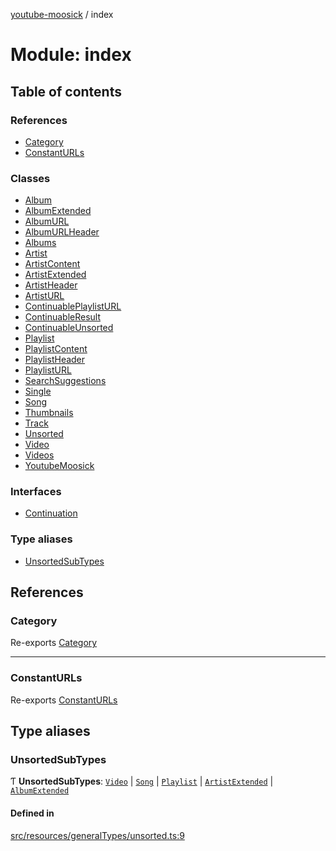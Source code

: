 [youtube-moosick](../README.md) / index

# Module: index

## Table of contents

### References

- [Category](index.md#category)
- [ConstantURLs](index.md#constanturls)

### Classes

- [Album](../classes/index.Album.md)
- [AlbumExtended](../classes/index.AlbumExtended.md)
- [AlbumURL](../classes/index.AlbumURL.md)
- [AlbumURLHeader](../classes/index.AlbumURLHeader.md)
- [Albums](../classes/index.Albums.md)
- [Artist](../classes/index.Artist.md)
- [ArtistContent](../classes/index.ArtistContent.md)
- [ArtistExtended](../classes/index.ArtistExtended.md)
- [ArtistHeader](../classes/index.ArtistHeader.md)
- [ArtistURL](../classes/index.ArtistURL.md)
- [ContinuablePlaylistURL](../classes/index.ContinuablePlaylistURL.md)
- [ContinuableResult](../classes/index.ContinuableResult.md)
- [ContinuableUnsorted](../classes/index.ContinuableUnsorted.md)
- [Playlist](../classes/index.Playlist.md)
- [PlaylistContent](../classes/index.PlaylistContent.md)
- [PlaylistHeader](../classes/index.PlaylistHeader.md)
- [PlaylistURL](../classes/index.PlaylistURL.md)
- [SearchSuggestions](../classes/index.SearchSuggestions.md)
- [Single](../classes/index.Single.md)
- [Song](../classes/index.Song.md)
- [Thumbnails](../classes/index.Thumbnails.md)
- [Track](../classes/index.Track.md)
- [Unsorted](../classes/index.Unsorted.md)
- [Video](../classes/index.Video.md)
- [Videos](../classes/index.Videos.md)
- [YoutubeMoosick](../classes/index.YoutubeMoosick.md)

### Interfaces

- [Continuation](../interfaces/index.Continuation.md)

### Type aliases

- [UnsortedSubTypes](index.md#unsortedsubtypes)

## References

### Category

Re-exports [Category](../enums/enums.Category.md)

___

### ConstantURLs

Re-exports [ConstantURLs](../enums/enums.ConstantURLs.md)

## Type aliases

### UnsortedSubTypes

Ƭ **UnsortedSubTypes**: [`Video`](../classes/index.Video.md) \| [`Song`](../classes/index.Song.md) \| [`Playlist`](../classes/index.Playlist.md) \| [`ArtistExtended`](../classes/index.ArtistExtended.md) \| [`AlbumExtended`](../classes/index.AlbumExtended.md)

#### Defined in

[src/resources/generalTypes/unsorted.ts:9](https://github.com/EvasiveXkiller/youtube-moosick/blob/941fb25/src/resources/generalTypes/unsorted.ts#L9)

